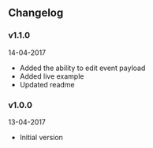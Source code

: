 ## Changelog

### v1.1.0
14-04-2017

* Added the ability to edit event payload
* Added live example
* Updated readme

### v1.0.0
13-04-2017

* Initial version
